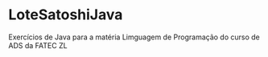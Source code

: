 # LoteSatoshiJava
Exercícios de Java para a matéria Limguagem de Programação do curso de ADS da FATEC ZL
